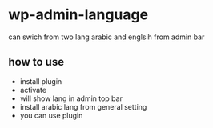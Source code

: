 # wp-admin-language

 can swich from two lang arabic and englsih from admin bar 

 ## how to use
 - install plugin 
 - activate 
 - will show lang in admin top bar 
 - install arabic lang from general setting 
 - you can use plugin